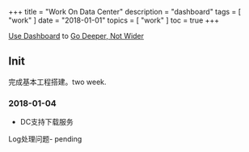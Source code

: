 +++
title = "Work On Data Center"
description = "dashboard"
tags = [
    "work"
]
date = "2018-01-01"
topics = [
    "work"
]
toc = true
+++

[Use Dashboard](https://zenhabits.net/dashboard/) to [Go Deeper, Not Wider](http://www.raptitude.com/2017/12/go-deeper-not-wider/) 

## Init
完成基本工程搭建。two week. 

### 2018-01-04 
- DC支持下载服务

Log处理问题- pending